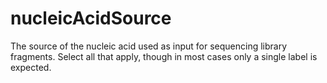 # nucleicAcidSource
The source of the nucleic acid used as input for sequencing library fragments. Select all that apply, though in most cases only a single label is expected.
